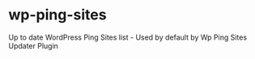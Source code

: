 # wp-ping-sites
Up to date WordPress Ping Sites list - Used by default by Wp Ping Sites Updater Plugin 
